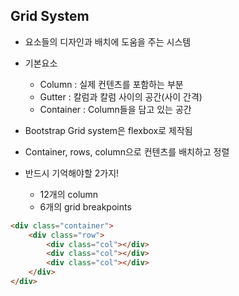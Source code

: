 ## Grid System

* 요소들의 디자인과 배치에 도움을 주는 시스템
* 기본요소
  * Column : 실제 컨텐츠를 포함하는 부분
  * Gutter : 칼럼과 칼럼 사이의 공간(사이 간격)
  * Container : Column들을 담고 있는 공간

* Bootstrap Grid system은 flexbox로 제작됨
* Container, rows, column으로 컨텐츠를 배치하고 정렬
* 반드시 기억해야할 2가지!
  * 12개의 column
  * 6개의 grid breakpoints

```html
<div class="container">
    <div class="row">
        <div class="col"></div>
        <div class="col"></div>
        <div class="col"></div>
    </div>
</div>
```

